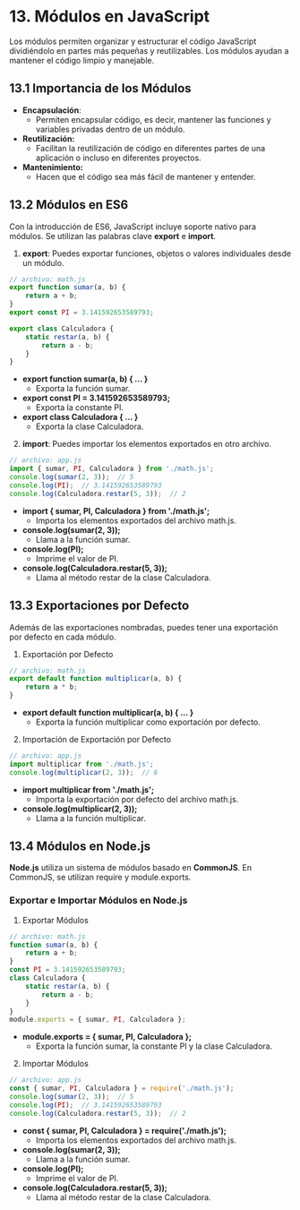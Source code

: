 # 13. Módulos en JavaScript
Los módulos permiten organizar y estructurar el código JavaScript dividiéndolo en partes más pequeñas y reutilizables. Los módulos ayudan a mantener el código limpio y manejable.

## 13.1 Importancia de los Módulos

- **Encapsulación**:
  - Permiten encapsular código, es decir, mantener las funciones y variables privadas dentro de un módulo.
- **Reutilización:**
  - Facilitan la reutilización de código en diferentes partes de una aplicación o incluso en diferentes proyectos.
- **Mantenimiento:**
  - Hacen que el código sea más fácil de mantener y entender.


## 13.2 Módulos en ES6
Con la introducción de ES6, JavaScript incluye soporte nativo para módulos. Se utilizan las palabras clave **export** e **import**.

1. **export**:
Puedes exportar funciones, objetos o valores individuales desde un módulo.
```js
// archivo: math.js
export function sumar(a, b) {
    return a + b;
}
export const PI = 3.141592653589793;

export class Calculadora {
    static restar(a, b) {
        return a - b;
    }
}
```
- **export function sumar(a, b) { ... }**
    - Exporta la función sumar.
- **export const PI = 3.141592653589793;**
    - Exporta la constante PI.
- **export class Calculadora { ... }**
    - Exporta la clase Calculadora.

2. **import**: Puedes importar los elementos exportados en otro archivo.
```js
// archivo: app.js
import { sumar, PI, Calculadora } from './math.js';
console.log(sumar(2, 3));  // 5
console.log(PI);  // 3.141592653589793
console.log(Calculadora.restar(5, 3));  // 2
```
- **import { sumar, PI, Calculadora } from './math.js';**
    - Importa los elementos exportados del archivo math.js.
- **console.log(sumar(2, 3));**
    - Llama a la función sumar.
- **console.log(PI);**
    - Imprime el valor de PI.
- **console.log(Calculadora.restar(5, 3));**
    - Llama al método restar de la clase Calculadora.

## 13.3 Exportaciones por Defecto
Además de las exportaciones nombradas, puedes tener una exportación por defecto en cada módulo.

1. Exportación por Defecto
```js
// archivo: math.js
export default function multiplicar(a, b) {
    return a * b;
}
```
- **export default function multiplicar(a, b) { ... }**
   - Exporta la función multiplicar como exportación por defecto.


2. Importación de Exportación por Defecto
```js
// archivo: app.js
import multiplicar from './math.js';
console.log(multiplicar(2, 3));  // 6
```
- **import multiplicar from './math.js';**
    - Importa la exportación por defecto del archivo math.js.
- **console.log(multiplicar(2, 3));**
    - Llama a la función multiplicar.

## 13.4 Módulos en Node.js
**Node.js** utiliza un sistema de módulos basado en **CommonJS**. En CommonJS, se utilizan require y module.exports.

### Exportar e Importar Módulos en Node.js

1. Exportar Módulos

```js
// archivo: math.js
function sumar(a, b) {
    return a + b;
}
const PI = 3.141592653589793;
class Calculadora {
    static restar(a, b) {
        return a - b;
    }
}
module.exports = { sumar, PI, Calculadora };
```
- **module.exports = { sumar, PI, Calculadora };**
  - Exporta la función sumar, la constante PI y la clase Calculadora.

2. Importar Módulos
```js
// archivo: app.js
const { sumar, PI, Calculadora } = require('./math.js');
console.log(sumar(2, 3));  // 5
console.log(PI);  // 3.141592653589793
console.log(Calculadora.restar(5, 3));  // 2
```
- **const { sumar, PI, Calculadora } = require('./math.js');**
    - Importa los elementos exportados del archivo math.js.
- **console.log(sumar(2, 3));**
    - Llama a la función sumar.
- **console.log(PI);**
    - Imprime el valor de PI.
- **console.log(Calculadora.restar(5, 3));**
    - Llama al método restar de la clase Calculadora.
